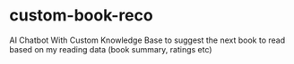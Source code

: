 # custom-book-reco
AI Chatbot With Custom Knowledge Base to suggest the next book to read based on my reading data (book summary, ratings etc)
